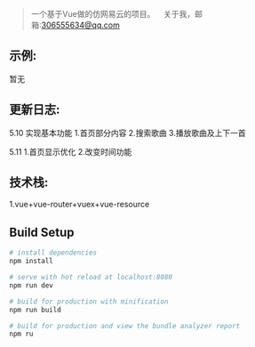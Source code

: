 > 一个基于Vue做的仿网易云的项目。
    关于我，邮箱:306555634@qq.com

## 示例:  
暂无

## 更新日志:
5.10 实现基本功能
1.首页部分内容
2.搜索歌曲
3.播放歌曲及上下一首

5.11
1.首页显示优化
2.改变时间功能

## 技术栈:
1.vue+vue-router+vuex+vue-resource

## Build Setup

``` bash
# install dependencies
npm install

# serve with hot reload at localhost:8080
npm run dev

# build for production with minification
npm run build

# build for production and view the bundle analyzer report
npm ru
